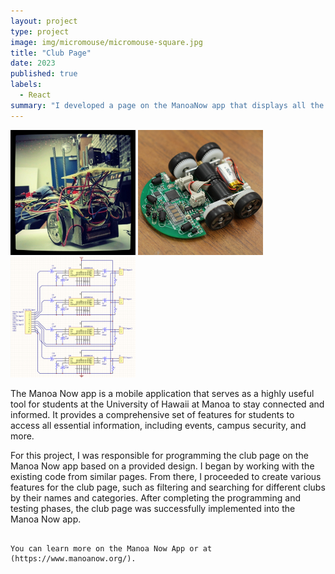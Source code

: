 ```yaml
---
layout: project
type: project
image: img/micromouse/micromouse-square.jpg
title: "Club Page"
date: 2023
published: true
labels:
  - React
summary: "I developed a page on the ManoaNow app that displays all the RIOS/clubs associated with UH Manoa."
---
```


<div class="text-center p-4">
  <img width="200px" src="../img/micromouse/micromouse-robot.png" class="img-thumbnail" >
  <img width="200px" src="../img/micromouse/micromouse-robot-2.jpg" class="img-thumbnail" >
  <img width="200px" src="../img/micromouse/micromouse-circuit.png" class="img-thumbnail" >
</div>

The Manoa Now app is a mobile application that serves as a highly useful tool for students at the University of Hawaii at Manoa to stay connected and informed. It provides a comprehensive set of features for students to access all essential information, including events, campus security, and more.

For this project, I was responsible for programming the club page on the Manoa Now app based on a provided design. I began by working with the existing code from similar pages. From there, I proceeded to create various features for the club page, such as filtering and searching for different clubs by their names and categories. After completing the programming and testing phases, the club page was successfully implemented into the Manoa Now app.


```

You can learn more on the Manoa Now App or at (https://www.manoanow.org/).
